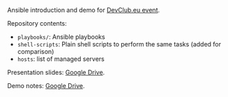 Ansible introduction and demo for [DevClub.eu event](http://www.devclub.eu/2013/09/11/september-meetup/).

Repository contents:

 * `playbooks/`: Ansible playbooks
 * `shell-scripts`: Plain shell scripts to perform the same tasks (added for comparison)
 * `hosts`: list of managed servers

Presentation slides: [Google Drive](https://docs.google.com/presentation/d/1cuCulEiCITwdh9z-OOwHU-To7OuzTP17C9iE_8JcsS0/edit?usp=sharing).

Demo notes: [Google Drive](https://docs.google.com/document/d/1v6nspv2OcYQ1HSae8vzBrkw4BXJVhaFsheXmfcfB69U/edit?usp=sharing).

